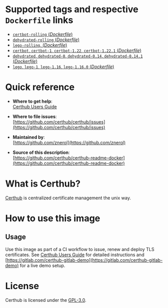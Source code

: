 # Supported tags and respective `Dockerfile` links

-	[`certbot-rolling` (*Dockerfile*)](https://github.com/certhub/certhub-certbot-docker/blob/develop/Dockerfile)
-	[`dehydrated-rolling` (*Dockerfile*)](https://github.com/certhub/certhub-dehydrated-docker/blob/develop/Dockerfile)
-	[`lego-rolling`, (*Dockerfile*)](https://github.com/certhub/certhub-lego-docker/blob/develop/Dockerfile)
-	[`certbot`, `certbot-1`, `certbot-1.22`, `certbot-1.22.1` (*Dockerfile*)](https://github.com/certhub/certhub-certbot-docker/blob/v1.22.1/Dockerfile)
-	[`dehydrated`, `dehydrated-0`, `dehydrated-0.14`, `dehydrated-0.14.1` (*Dockerfile*)](https://github.com/certhub/certhub-dehydrated-docker/blob/v0.14.1/Dockerfile)
-	[`lego`, `lego-1`, `lego-1.16`, `lego-1.16.0` (*Dockerfile*)](https://github.com/certhub/certhub-lego-docker/blob/v1.16.0/Dockerfile)

# Quick reference

-	**Where to get help**:  
	[Certhub Users Guide](https://certhub.readthedocs.io/)

-	**Where to file issues**:  
	[https://github.com/certhub/certhub/issues](https://github.com/certhub/certhub/issues)

-	**Maintained by**:  
	[https://github.com/znerol](https://github.com/znerol)

-	**Source of this description**:  
	[https://github.com/certhub/certhub-readme-docker](https://github.com/certhub/certhub-readme-docker)

# What is Certhub?

[Certhub](https://certhub.io/) is centralized certificate management the unix way.

# How to use this image

## Usage

Use this image as part of a CI workflow to issue, renew and deploy TLS
certificates. See [Certhub Users Guide](https://certhub.readthedocs.io/) for
detailed instructions and
[https://gitlab.com/certhub-gitlab-demo](https://gitlab.com/certhub-gitlab-demo)
for a live demo setup.

# License

Certhub is licensed under the [GPL-3.0](https://github.com/certhub/certhub/blob/main/LICENSE.txt).
